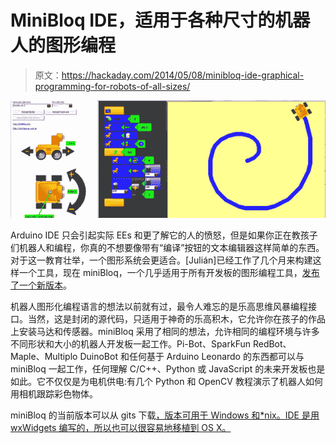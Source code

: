 # MiniBloq IDE，适用于各种尺寸的机器人的图形编程

> 原文：<https://hackaday.com/2014/05/08/minibloq-ide-graphical-programming-for-robots-of-all-sizes/>

![MiniBloq](img/8c54380fc12a72934f0b55f6340cba2d.png)

Arduino IDE 只会引起实际 EEs 和更了解它的人的愤怒，但是如果你正在教孩子们机器人和编程，你真的不想要像带有“编译”按钮的文本编辑器这样简单的东西。对于这一教育壮举，一个图形系统会更适合。[Julián]已经工作了几个月来构建这样一个工具，现在 miniBloq，一个几乎适用于所有开发板的图形编程工具，[发布了一个新版本](http://blog.minibloq.org/2014/05/minibloqv082-released.html)。

机器人图形化编程语言的想法以前就有过，最令人难忘的是乐高思维风暴编程接口。当然，这是封闭的源代码，只适用于神奇的乐高积木，它允许你在孩子的作品上安装马达和传感器。miniBloq 采用了相同的想法，允许相同的编程环境与许多不同形状和大小的机器人开发板一起工作。Pi-Bot、SparkFun RedBot、Maple、Multiplo DuinoBot 和任何基于 Arduino Leonardo 的东西都可以与 miniBloq 一起工作，任何理解 C/C++、Python 或 JavaScript 的未来开发板也是如此。它不仅仅是为电机供电:有几个 Python 和 OpenCV 教程演示了机器人如何用相机跟踪彩色物体。

miniBloq 的当前版本可以从 gits 下载[，版本可用于 Windows 和*nix。IDE 是用 wxWidgets 编写的，所以也可以很容易地移植到 OS X。](https://github.com/miniBloq)